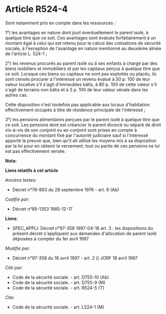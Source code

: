 # Article R524-4

Sont notamment pris en compte dans les ressources : 

1°) les avantages en nature dont jouit éventuellement le parent isolé, à quelque titre que ce soit. Ces avantages sont
évalués forfaitairement à un montant égal à celui qui est retenu pour le calcul des cotisations de sécurité sociale, à
l'exception de l'avantage en nature mentionné au deuxième alinéa de l'article L. 524-1 ;

2°) les revenus procurés au parent isolé ou à ses enfants à charge par des biens mobiliers et immobiliers et par les capitaux
perçus à quelque titre que ce soit. Lorsque ces biens ou capitaux ne sont pas exploités ou placés, ils sont censés procurer à
l'intéressé un revenu évalué à 50 p. 100 de leur valeur locative s'il s'agit d'immeubles bâtis, à 80 p. 100 de cette valeur
s'il s'agit de terrains non bâtis et à 3 p. 100 de leur valeur vénale dans les autres cas.

Cette disposition n'est toutefois pas applicable aux locaux d'habitation effectivement occupés à titre de résidence
principale de l'intéressé ; 

3°) les pensions alimentaires perçues par le parent isolé à quelque titre que ce soit. Les pensions dont est créancier le
parent divorcé ou séparé de droit vis-à-vis de son conjoint ou ex-conjoint sont prises en compte à concurrence du montant
fixé par l'autorité judiciaire sauf si l'intéressé apporte la preuve que, bien qu'il ait utilisé les moyens mis à sa
disposition par la loi pour en obtenir le versement, tout ou partie de ces pensions ne lui est pas effectivement versée.

**Nota:**



**Liens relatifs à cet article**

_Anciens textes_:

  - Décret n°76-893 du 28 septembre 1976 - art. 6 (Ab)

_Codifié par_:

  - Décret n°85-1353 1985-12-17

**Liens**:

  - SPEC_APPLI: Décret n°97-358 1997-04-16 art. 3 : les dispositions du présent décret s'appliquent aux demandes d'allocation de parent isolé déposées à compter du 1er avril 1997

_Modifié par_:

  - Décret n°97-358 du 16 avril 1997 - art. 2 () JORF 18 avril 1997

_Cité par_:

  - Code de la sécurité sociale. - art. D755-10 (Ab)
  - Code de la sécurité sociale. - art. D755-9 (M)
  - Code de la sécurité sociale. - art. R524-5 (T)

_Cite_:

  - Code de la sécurité sociale. - art. L524-1 (M)
